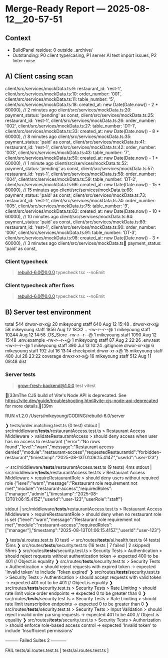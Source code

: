 # Merge-Ready Report — 2025-08-12__20-57-51
## Context
- BuildPanel residue: 0 outside _archive/
- Outstanding: P0 client type/casing, P1 server AI test import issues, P2 linter noise
## A) Client casing scan
client/src/services/mockData.ts:9:      restaurant_id: 'rest-1',
client/src/services/mockData.ts:10:      order_number: '001',
client/src/services/mockData.ts:11:      table_number: '5',
client/src/services/mockData.ts:18:      created_at: new Date(Date.now() - 2 * 60000), // 2 minutes ago
client/src/services/mockData.ts:20:      payment_status: 'pending' as const,
client/src/services/mockData.ts:25:      restaurant_id: 'rest-1',
client/src/services/mockData.ts:26:      order_number: '002',
client/src/services/mockData.ts:27:      table_number: 'DT-1',
client/src/services/mockData.ts:33:      created_at: new Date(Date.now() - 8 * 60000), // 8 minutes ago
client/src/services/mockData.ts:35:      payment_status: 'paid' as const,
client/src/services/mockData.ts:41:      restaurant_id: 'rest-1',
client/src/services/mockData.ts:42:      order_number: '003',
client/src/services/mockData.ts:43:      table_number: '7',
client/src/services/mockData.ts:50:      created_at: new Date(Date.now() - 1 * 60000), // 1 minute ago
client/src/services/mockData.ts:52:      payment_status: 'pending' as const,
client/src/services/mockData.ts:57:      restaurant_id: 'rest-1',
client/src/services/mockData.ts:58:      order_number: '004',
client/src/services/mockData.ts:59:      table_number: 'DT-2',
client/src/services/mockData.ts:66:      created_at: new Date(Date.now() - 15 * 60000), // 15 minutes ago
client/src/services/mockData.ts:68:      payment_status: 'paid' as const,
client/src/services/mockData.ts:73:      restaurant_id: 'rest-1',
client/src/services/mockData.ts:74:      order_number: '005',
client/src/services/mockData.ts:75:      table_number: '9',
client/src/services/mockData.ts:82:      created_at: new Date(Date.now() - 10 * 60000), // 10 minutes ago
client/src/services/mockData.ts:84:      payment_status: 'paid' as const,
client/src/services/mockData.ts:89:      restaurant_id: 'rest-1',
client/src/services/mockData.ts:90:      order_number: '006',
client/src/services/mockData.ts:91:      table_number: 'DT-3',
client/src/services/mockData.ts:98:      created_at: new Date(Date.now() - 3 * 60000), // 3 minutes ago
client/src/services/mockData.ts:100:      payment_status: 'paid' as const,
### Client typecheck

> rebuild-6.0@0.0.0 typecheck
> tsc --noEmit

### Client typecheck after fixes

> rebuild-6.0@0.0.0 typecheck
> tsc --noEmit

## B) Server test environment
total 544
drwxr-xr-x@ 20 mikeyoung  staff     640 Aug 12 15:48 .
drwxr-xr-x@ 58 mikeyoung  staff    1856 Aug 12 18:32 ..
-rw-r--r--@  1 mikeyoung  staff   10244 Aug 12 14:58 .DS_Store
-rw-r--r--@  1 mikeyoung  staff    1090 Aug 12 15:48 .env.example
-rw-r--r--@  1 mikeyoung  staff      87 Aug  2 22:26 .env.test
-rw-r--r--@  1 mikeyoung  staff     390 Jul 13 10:24 .gitignore
drwxr-xr-x@  6 mikeyoung  staff     192 Jul 16 13:14 checkpoint
drwxr-xr-x@ 15 mikeyoung  staff     480 Jul 28 23:22 coverage
drwxr-xr-x@ 16 mikeyoung  staff     512 Aug 11 09:48 dist
### Server tests

> grow-fresh-backend@1.0.0 test
> vitest

[33mThe CJS build of Vite's Node API is deprecated. See https://vite.dev/guide/troubleshooting.html#vite-cjs-node-api-deprecated for more details.[39m

 RUN  v1.2.0 /Users/mikeyoung/CODING/rebuild-6.0/server

 ❯ tests/order.matching.test.ts  (0 test)
stdout | src/middleware/__tests__/restaurantAccess.test.ts > Restaurant Access Middleware > validateRestaurantAccess > should deny access when user has no access to restaurant
{"error":"No rows found","level":"warn","message":"Restaurant access denied","module":"restaurant-access","requestedRestaurantId":"forbidden-restaurant","timestamp":"2025-08-13T01:06:15.414Z","userId":"user-123"}

 ✓ src/middleware/__tests__/restaurantAccess.test.ts  (9 tests) 4ms
stdout | src/middleware/__tests__/restaurantAccess.test.ts > Restaurant Access Middleware > requireRestaurantRole > should deny users without required role
{"level":"warn","message":"Restaurant role requirement not met","module":"restaurant-access","requiredRoles":["manager","admin"],"timestamp":"2025-08-13T01:06:15.415Z","userId":"user-123","userRole":"staff"}

stdout | src/middleware/__tests__/restaurantAccess.test.ts > Restaurant Access Middleware > requireRestaurantRole > should deny when no restaurant role is set
{"level":"warn","message":"Restaurant role requirement not met","module":"restaurant-access","requiredRoles":["manager"],"timestamp":"2025-08-13T01:06:15.415Z","userId":"user-123"}

 ❯ tests/ai.routes.test.ts  (0 test)
 ✓ src/routes/__tests__/ai.health.test.ts  (4 tests) 15ms
 ❯ src/routes/__tests__/security.test.ts  (16 tests | 7 failed | 2 skipped) 55ms
   ❯ src/routes/__tests__/security.test.ts > Security Tests > Authentication > should reject requests without authentication token
     → expected 400 to be 401 // Object.is equality
   ❯ src/routes/__tests__/security.test.ts > Security Tests > Authentication > should reject requests with expired token
     → expected 'Invalid token' to include 'Token expired'
   ❯ src/routes/__tests__/security.test.ts > Security Tests > Authentication > should accept requests with valid token
     → expected 401 not to be 401 // Object.is equality
   ❯ src/routes/__tests__/security.test.ts > Security Tests > Rate Limiting > should rate limit voice order endpoints
     → expected 0 to be greater than 0
   ❯ src/routes/__tests__/security.test.ts > Security Tests > Rate Limiting > should rate limit transcription endpoints
     → expected 0 to be greater than 0
   ❯ src/routes/__tests__/security.test.ts > Security Tests > Input Validation > should reject invalid order parsing requests
     → expected 401 to be 400 // Object.is equality
   ❯ src/routes/__tests__/security.test.ts > Security Tests > Authorization > should enforce role-based access control
     → expected 'Invalid token' to include 'Insufficient permissions'

⎯⎯⎯⎯⎯⎯ Failed Suites 2 ⎯⎯⎯⎯⎯⎯⎯

 FAIL  tests/ai.routes.test.ts [ tests/ai.routes.test.ts ]

